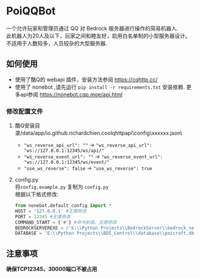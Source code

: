 # PoiQQBot

一个允许玩家和管理员通过 QQ 对 Bedrock 服务器进行操作的简易机器人.  
此机器人为20人及以下，玩家之间和睦友好，启用白名单制的小型服务器设计。不适用于人数较多，人员较杂的大型服务器.  


## 如何使用

* 使用了酷Q的 webapi 插件，安装方法参阅 <https://cqhttp.cc/>
* 使用了 nonebot ,请先运行 `pip install -r requirements.txt` 安装依赖. 更多api参阅 <https://nonebot.cqp.moe/api.html>

### 修改配置文件
1. 酷Q安装目录/data/app/io.github.richardchien.coolqhttpapi\config\xxxxxx.json\  
    * `"ws_reverse_api_url": ""` -> `"ws_reverse_api_url": "ws://127.0.0.1:12345/ws/api/"`
    * `"ws_reverse_event_url": ""` -> `"ws_reverse_event_url": "ws://127.0.0.1:12345/ws/event/"`
    * `"use_ws_reverse": false` -> `"use_ws_reverse": true`

2. config.py  
    将`config.example.py` 复制为 `config.py`  
    根据以下格式修改:  

    ```Python
    from nonebot.default_config import *
    HOST = '127.0.0.1' #无需修改
    PORT = 12345 #无需修改
    COMMAND_START = {'#'} #命令前缀，无需修改
    BEDROCKSERVEREXE = r'E:\\Python Projects\\BedrockServer\\bedrock_server.exe' #Bedrock Server 的绝对地址.
    DATABASE = 'E:\\Python Projects\\BDS_Control\\database\\poicraft.db' # 用于绑定 QQ 和 Xbox ID 的数据库的绝对地址.
    ``` 


## 注意事项

**确保TCP12345、30000端口不被占用**
